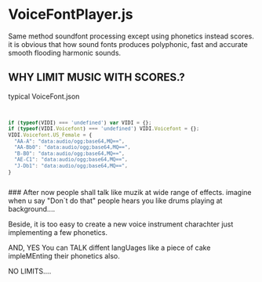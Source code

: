 # VoiceFontPlayer.js

Same method soundfont processing except using phonetics instead scores. 
it is obvious that how sound fonts produces polyphonic, fast and accurate smooth flooding harmonic sounds. 

## WHY LIMIT MUSIC WITH SCORES.?

typical VoiceFont.json
<code>
```javascript
if (typeof(VIDI) === 'undefined') var VIDI = {};
if (typeof(VIDI.Voicefont) === 'undefined') VIDI.Voicefont = {};
VIDI.Voicefont.US_Female = {
  "AA-A": "data:audio/ogg;base64,MQ==",
  "AA-Bb0": "data:audio/ogg;base64,MQ==",
  "B-B0": "data:audio/ogg;base64,MQ==",
  "AE-C1": "data:audio/ogg;base64,MQ==",
  "J-Db1": "data:audio/ogg;base64,MQ==",
}
```
</code>
### 
After now people shall talk like muzik at wide range of effects. 
imagine when u say "Don`t do that" people hears you like drums playing at background....

Beside, it is too easy to create a new voice instrument charachter just implementing a few phonetics.

AND, YES You can TALK diffent langUages like a piece of cake impleMEnting their phonetics also. 

NO LIMITS....
